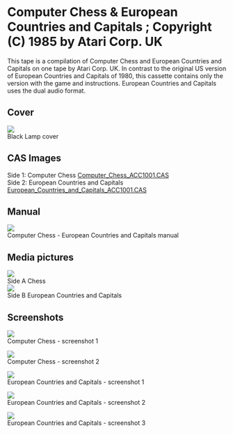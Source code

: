 # Computer Chess & European Countries and Capitals ; Copyright (C) 1985 by Atari Corp. UK  
This tape is a compilation of Computer Chess and European Countries and Capitals on one tape by Atari Corp. UK. In contrast to the original US version of European Countries and Capitals of 1980, this cassette contains only the version with the game and instructions. European Countries and Capitals uses the dual audio format.  
  
## Cover  
![](attachments/Chess_European_countries_cass_AtariUK.jpg)  
Black Lamp cover  
  
## CAS Images  
Side 1: Computer Chess [Computer_Chess_ACC1001.CAS](attachments/Computer_Chess_ACC1001.CAS)  
Side 2: European Countries and Capitals [European_Countries_and_Capitals_ACC1001.CAS](attachments/European_Countries_and_Capitals_ACC1001.CAS)  
  
## Manual  
![](attachments/Chess_European_countries_instructions.jpg)  
Computer Chess - European Countries and Capitals manual  
  
## Media pictures  
![](attachments/chess_a.jpg)  
Side A Chess  
![](attachments/eur_countries_b.jpg)  
Side B European Countries and Capitals  
  
## Screenshots  
![](attachments/Chess_screenshot1.jpg)  
Computer Chess - screenshot 1  
  
![](attachments/Chess_screenshot2.jpg)  
Computer Chess - screenshot 2  
  
![](attachments/eur_countries_screenshot1.jpg)  
European Countries and Capitals - screenshot 1  
  
![](attachments/eur_countries_screenshot2.jpg)  
European Countries and Capitals - screenshot 2  
  
![](attachments/eur_countries_screenshot3.jpg)  
European Countries and Capitals - screenshot 3  
